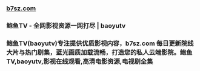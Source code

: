 ### [b7sz.com](https://www.b7sz.com/?baoyutv) 
### 鲍鱼TV - 全网影视资源一网打尽 | baoyutv
### 鲍鱼TV(baoyutv)专注提供优质影视内容，b7sz.com 每日更新院线大片与热门剧集，蓝光画质加载流畅，打造您的私人云端影院。鲍鱼TV,baoyutv,影视在线观看,高清电影资源,电视剧全集
